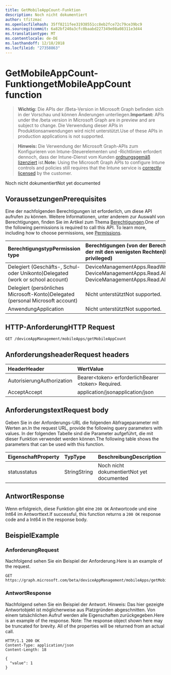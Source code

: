 ```yaml
---
title: GetMobileAppCount-Funktion
description: Noch nicht dokumentiert
author: tfitzmac
ms.openlocfilehash: 35ff8211fee31938551cc8eb2fce72c79ce39bc9
ms.sourcegitcommit: 6a82bf240a3cfc0baabd227349e08a08311e3d44
ms.translationtype: MT
ms.contentlocale: de-DE
ms.lasthandoff: 12/18/2018
ms.locfileid: "27358863"
---
```

# <a name="getmobileappcount-function"></a><span data-ttu-id="409e4-103">GetMobileAppCount-Funktion</span><span class="sxs-lookup"><span data-stu-id="409e4-103">getMobileAppCount function</span></span>

> <span data-ttu-id="409e4-104">**Wichtig:** Die APIs der /Beta-Version in Microsoft Graph befinden sich in der Vorschau und können Änderungen unterliegen.</span><span class="sxs-lookup"><span data-stu-id="409e4-104">**Important:** APIs under the /beta version in Microsoft Graph are in preview and are subject to change.</span></span> <span data-ttu-id="409e4-105">Die Verwendung dieser APIs in Produktionsanwendungen wird nicht unterstützt.</span><span class="sxs-lookup"><span data-stu-id="409e4-105">Use of these APIs in production applications is not supported.</span></span>

> <span data-ttu-id="409e4-106">**Hinweis:** Die Verwendung der Microsoft Graph-APIs zum Konfigurieren von Intune-Steuerelementen und -Richtlinien erfordert dennoch, dass der Intune-Dienst vom Kunden [ordnungsgemäß lizenziert](https://go.microsoft.com/fwlink/?linkid=839381) ist.</span><span class="sxs-lookup"><span data-stu-id="409e4-106">**Note:** Using the Microsoft Graph APIs to configure Intune controls and policies still requires that the Intune service is [correctly licensed](https://go.microsoft.com/fwlink/?linkid=839381) by the customer.</span></span>

<span data-ttu-id="409e4-107">Noch nicht dokumentiert</span><span class="sxs-lookup"><span data-stu-id="409e4-107">Not yet documented</span></span>
## <a name="prerequisites"></a><span data-ttu-id="409e4-108">Voraussetzungen</span><span class="sxs-lookup"><span data-stu-id="409e4-108">Prerequisites</span></span>
<span data-ttu-id="409e4-p102">Eine der nachfolgenden Berechtigungen ist erforderlich, um diese API aufrufen zu können. Weitere Informationen, unter anderem zur Auswahl von Berechtigungen, finden Sie im Artikel zum Thema [Berechtigungen](/graph/permissions-reference).</span><span class="sxs-lookup"><span data-stu-id="409e4-p102">One of the following permissions is required to call this API. To learn more, including how to choose permissions, see [Permissions](/graph/permissions-reference).</span></span>

|<span data-ttu-id="409e4-111">Berechtigungstyp</span><span class="sxs-lookup"><span data-stu-id="409e4-111">Permission type</span></span>|<span data-ttu-id="409e4-112">Berechtigungen (von der Berechtigung mit den meisten Rechten zu der mit den wenigsten Rechten)</span><span class="sxs-lookup"><span data-stu-id="409e4-112">Permissions (from most to least privileged)</span></span>|
|:---|:---|
|<span data-ttu-id="409e4-113">Delegiert (Geschäfts-, Schul- oder Unikonto)</span><span class="sxs-lookup"><span data-stu-id="409e4-113">Delegated (work or school account)</span></span>|<span data-ttu-id="409e4-114">DeviceManagementApps.ReadWrite.All, DeviceManagementApps.Read.All</span><span class="sxs-lookup"><span data-stu-id="409e4-114">DeviceManagementApps.ReadWrite.All, DeviceManagementApps.Read.All</span></span>|
|<span data-ttu-id="409e4-115">Delegiert (persönliches Microsoft-Konto)</span><span class="sxs-lookup"><span data-stu-id="409e4-115">Delegated (personal Microsoft account)</span></span>|<span data-ttu-id="409e4-116">Nicht unterstützt</span><span class="sxs-lookup"><span data-stu-id="409e4-116">Not supported.</span></span>|
|<span data-ttu-id="409e4-117">Anwendung</span><span class="sxs-lookup"><span data-stu-id="409e4-117">Application</span></span>|<span data-ttu-id="409e4-118">Nicht unterstützt</span><span class="sxs-lookup"><span data-stu-id="409e4-118">Not supported.</span></span>|

## <a name="http-request"></a><span data-ttu-id="409e4-119">HTTP-Anforderung</span><span class="sxs-lookup"><span data-stu-id="409e4-119">HTTP Request</span></span>
<!-- {
  "blockType": "ignored"
}
-->
``` http
GET /deviceAppManagement/mobileApps/getMobileAppCount
```

## <a name="request-headers"></a><span data-ttu-id="409e4-120">Anforderungsheader</span><span class="sxs-lookup"><span data-stu-id="409e4-120">Request headers</span></span>
|<span data-ttu-id="409e4-121">Header</span><span class="sxs-lookup"><span data-stu-id="409e4-121">Header</span></span>|<span data-ttu-id="409e4-122">Wert</span><span class="sxs-lookup"><span data-stu-id="409e4-122">Value</span></span>|
|:---|:---|
|<span data-ttu-id="409e4-123">Autorisierung</span><span class="sxs-lookup"><span data-stu-id="409e4-123">Authorization</span></span>|<span data-ttu-id="409e4-124">Bearer&lt;token&gt; erforderlich</span><span class="sxs-lookup"><span data-stu-id="409e4-124">Bearer &lt;token&gt; Required.</span></span>|
|<span data-ttu-id="409e4-125">Accept</span><span class="sxs-lookup"><span data-stu-id="409e4-125">Accept</span></span>|<span data-ttu-id="409e4-126">application/json</span><span class="sxs-lookup"><span data-stu-id="409e4-126">application/json</span></span>|

## <a name="request-body"></a><span data-ttu-id="409e4-127">Anforderungstext</span><span class="sxs-lookup"><span data-stu-id="409e4-127">Request body</span></span>
<span data-ttu-id="409e4-128">Geben Sie in der Anforderungs-URL die folgenden Abfrageparameter mit Werten an.</span><span class="sxs-lookup"><span data-stu-id="409e4-128">In the request URL, provide the following query parameters with values.</span></span>
<span data-ttu-id="409e4-129">In der folgenden Tabelle sind die Parameter aufgeführt, die mit dieser Funktion verwendet werden können.</span><span class="sxs-lookup"><span data-stu-id="409e4-129">The following table shows the parameters that can be used with this function.</span></span>

|<span data-ttu-id="409e4-130">Eigenschaft</span><span class="sxs-lookup"><span data-stu-id="409e4-130">Property</span></span>|<span data-ttu-id="409e4-131">Typ</span><span class="sxs-lookup"><span data-stu-id="409e4-131">Type</span></span>|<span data-ttu-id="409e4-132">Beschreibung</span><span class="sxs-lookup"><span data-stu-id="409e4-132">Description</span></span>|
|:---|:---|:---|
|<span data-ttu-id="409e4-133">status</span><span class="sxs-lookup"><span data-stu-id="409e4-133">status</span></span>|<span data-ttu-id="409e4-134">String</span><span class="sxs-lookup"><span data-stu-id="409e4-134">String</span></span>|<span data-ttu-id="409e4-135">Noch nicht dokumentiert</span><span class="sxs-lookup"><span data-stu-id="409e4-135">Not yet documented</span></span>|



## <a name="response"></a><span data-ttu-id="409e4-136">Antwort</span><span class="sxs-lookup"><span data-stu-id="409e4-136">Response</span></span>
<span data-ttu-id="409e4-137">Wenn erfolgreich, diese Funktion gibt eine `200 OK` Antwortcode und eine Int64 im Antworttext.</span><span class="sxs-lookup"><span data-stu-id="409e4-137">If successful, this function returns a `200 OK` response code and a Int64 in the response body.</span></span>

## <a name="example"></a><span data-ttu-id="409e4-138">Beispiel</span><span class="sxs-lookup"><span data-stu-id="409e4-138">Example</span></span>
### <a name="request"></a><span data-ttu-id="409e4-139">Anforderung</span><span class="sxs-lookup"><span data-stu-id="409e4-139">Request</span></span>
<span data-ttu-id="409e4-140">Nachfolgend sehen Sie ein Beispiel der Anforderung.</span><span class="sxs-lookup"><span data-stu-id="409e4-140">Here is an example of the request.</span></span>
``` http
GET https://graph.microsoft.com/beta/deviceAppManagement/mobileApps/getMobileAppCount(status='parameterValue')
```

### <a name="response"></a><span data-ttu-id="409e4-141">Antwort</span><span class="sxs-lookup"><span data-stu-id="409e4-141">Response</span></span>
<span data-ttu-id="409e4-p104">Nachfolgend sehen Sie ein Beispiel der Antwort. Hinweis: Das hier gezeigte Antwortobjekt ist möglicherweise aus Platzgründen abgeschnitten. Von einem tatsächlichen Aufruf werden alle Eigenschaften zurückgegeben.</span><span class="sxs-lookup"><span data-stu-id="409e4-p104">Here is an example of the response. Note: The response object shown here may be truncated for brevity. All of the properties will be returned from an actual call.</span></span>
``` http
HTTP/1.1 200 OK
Content-Type: application/json
Content-Length: 18

{
  "value": 1
}
```





